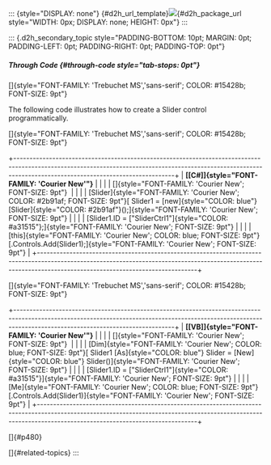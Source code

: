 ::: {style="DISPLAY: none"}
[](ms-xhelp:///?Id=d2h_url_template){#d2h_url_template}![](!package_url!){#d2h_package_url style="WIDTH: 0px; DISPLAY: none; HEIGHT: 0px"}
:::

::: {.d2h_secondary_topic style="PADDING-BOTTOM: 10pt; MARGIN: 0pt; PADDING-LEFT: 0pt; PADDING-RIGHT: 0pt; PADDING-TOP: 0pt"}
##### Through Code {#through-code style="tab-stops: 0pt"}

[]{style="FONT-FAMILY: 'Trebuchet MS','sans-serif'; COLOR: #15428b; FONT-SIZE: 9pt"} 

The following code illustrates how to create a Slider control programmatically.

[]{style="FONT-FAMILY: 'Trebuchet MS','sans-serif'; COLOR: #15428b; FONT-SIZE: 9pt"} 

+-------------------------------------------------------------------------------------------------------------------------------------------------------------------------------------------------------------+
| **[\[C#\]]{style="FONT-FAMILY: 'Courier New'"}**                                                                                                                                                            |
|                                                                                                                                                                                                             |
| []{style="FONT-FAMILY: 'Courier New'; FONT-SIZE: 9pt"}                                                                                                                                                      |
|                                                                                                                                                                                                             |
| [Slider]{style="FONT-FAMILY: 'Courier New'; COLOR: #2b91af; FONT-SIZE: 9pt"}[ Slider1 = [new]{style="COLOR: blue"} [Slider]{style="COLOR: #2b91af"}();]{style="FONT-FAMILY: 'Courier New'; FONT-SIZE: 9pt"} |
|                                                                                                                                                                                                             |
| [Slider1.ID = [\"SliderCtrl1\"]{style="COLOR: #a31515"};]{style="FONT-FAMILY: 'Courier New'; FONT-SIZE: 9pt"}                                                                                               |
|                                                                                                                                                                                                             |
| [this]{style="FONT-FAMILY: 'Courier New'; COLOR: blue; FONT-SIZE: 9pt"}[.Controls.Add(Slider1);]{style="FONT-FAMILY: 'Courier New'; FONT-SIZE: 9pt"}                                                        |
+-------------------------------------------------------------------------------------------------------------------------------------------------------------------------------------------------------------+

[]{style="FONT-FAMILY: 'Trebuchet MS','sans-serif'; COLOR: #15428b; FONT-SIZE: 9pt"} 

+-------------------------------------------------------------------------------------------------------------------------------------------------------------------------------------------------------------+
| **[\[VB\]]{style="FONT-FAMILY: 'Courier New'"}**                                                                                                                                                            |
|                                                                                                                                                                                                             |
| []{style="FONT-FAMILY: 'Courier New'; FONT-SIZE: 9pt"}                                                                                                                                                      |
|                                                                                                                                                                                                             |
| [Dim]{style="FONT-FAMILY: 'Courier New'; COLOR: blue; FONT-SIZE: 9pt"}[ Slider1 [As]{style="COLOR: blue"} Slider = [New]{style="COLOR: blue"} Slider()]{style="FONT-FAMILY: 'Courier New'; FONT-SIZE: 9pt"} |
|                                                                                                                                                                                                             |
| [Slider1.ID = [\"SliderCtrl1\"]{style="COLOR: #a31515"}]{style="FONT-FAMILY: 'Courier New'; FONT-SIZE: 9pt"}                                                                                                |
|                                                                                                                                                                                                             |
| [Me]{style="FONT-FAMILY: 'Courier New'; COLOR: blue; FONT-SIZE: 9pt"}[.Controls.Add(Slider1)]{style="FONT-FAMILY: 'Courier New'; FONT-SIZE: 9pt"}                                                           |
+-------------------------------------------------------------------------------------------------------------------------------------------------------------------------------------------------------------+

[]{#p480} 

[]{#related-topics}
:::
